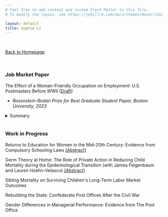 ```yaml
---
# Feel free to add content and custom Front Matter to this file.
# To modify the layout, see https://jekyllrb.com/docs/themes/#overriding-theme-defaults

layout: default
title: Sophie Li
---
```


<br/>

[Back to Homepage](./index)

<br/>

### Job Market Paper

The Effect of a Woman-Friendly Occupation on Employment: U.S. Postmasters Before WWII [[Draft]](pdfs/SophieLi_JMP.pdf)

* _Rosenstein-Rodan Prize for Best Graduate Student Paper, Boston University, 2023_

<details>
  <summary>Summary</summary>
  
This paper examines the effect of a woman-friendly occupation by exploring a unique historical setting -- the postmaster occupation during the early 20th-century United States, which had many woman-friendly features unprecedented in its time. With regression discontinuity and diff-in-diff designs, I find that although a woman-friendly occuption attracted many qualified women into the labor force, it offered few long-term benefits to women's future employment.

</details>

<br/>

### Work in Progress

Returns to Education for Women in the Mid-20th Century: Evidence from Compulsory Schooling Laws [[Abstract]](pdfs/Returns_Education_Abstract.pdf)

Germ Theory at Home: The Role of Private Action in Reducing Child Mortality during the Epidemiological Transition (with James Feigenbaum and Lauren Hoehn-Velasco) [[Abstract]](pdfs/GermTheory_Abstract.pdf)

Sibling Mortality on Surviving Children's Long-Term Labor Market Outcomes

Rebuilding the State: Confederate Post Offices After the Civil War

Gender Differences in Managerial Performance: Evidence from The Post Office
